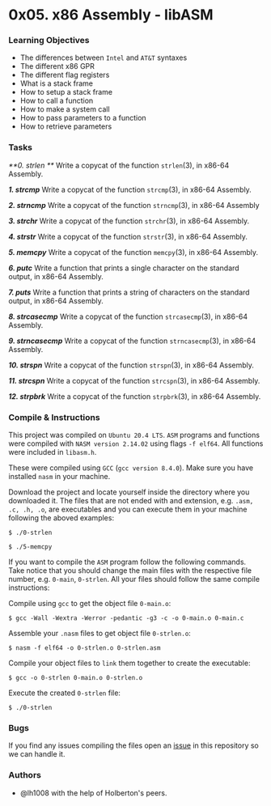 # 0x05. x86 Assembly - libASM

### Learning Objectives

- The differences between `Intel` and `AT&T` syntaxes
- The different x86 GPR
- The different flag registers
- What is a stack frame
- How to setup a stack frame
- How to call a function
- How to make a system call
- How to pass parameters to a function
- How to retrieve parameters

### Tasks

_**0. strlen **_
Write a copycat of the function `strlen`(3), in x86-64 Assembly.

_**1. strcmp**_
Write a copycat of the function `strcmp`(3), in x86-64 Assembly.

_**2. strncmp**_
Write a copycat of the function `strncmp`(3), in x86-64 Assembly

_**3. strchr**_
Write a copycat of the function `strchr`(3), in x86-64 Assembly.

_**4. strstr**_
Write a copycat of the function `strstr`(3), in x86-64 Assembly.

_**5. memcpy**_
Write a copycat of the function `memcpy`(3), in x86-64 Assembly.

_**6. putc**_
Write a function that prints a single character on the standard output, in x86-64 Assembly.

_**7. puts**_
Write a function that prints a string of characters on the standard output, in x86-64 Assembly.

_**8. strcasecmp**_
Write a copycat of the function `strcasecmp`(3), in x86-64 Assembly.

_**9. strncasecmp**_
Write a copycat of the function `strncasecmp`(3), in x86-64 Assembly.

_**10. strspn**_
Write a copycat of the function `strspn`(3), in x86-64 Assembly.

_**11. strcspn**_
Write a copycat of the function `strcspn`(3), in x86-64 Assembly.

_**12. strpbrk**_
Write a copycat of the function `strpbrk`(3), in x86-64 Assembly.

### Compile & Instructions

This project was compiled on `Ubuntu 20.4 LTS`. `ASM` programs and functions were compiled with `NASM version 2.14.02` using flags `-f elf64`. All functions were included in `libasm.h`.

These were compiled using `GCC` (`gcc version 8.4.0`). Make sure you have installed `nasm` in your machine.

Download the project and locate yourself inside the directory where you downloaded it. The files that are not ended with and extension, e.g. `.asm, .c, .h, .o`, are executables and you can execute them in your machine following the aboved examples:

`$ ./0-strlen`

`$ ./5-memcpy`

If you want to compile the `ASM` program follow the following commands. Take notice that you should change the main files with the respective file number, e.g. `0-main`, `0-strlen`. All your files should follow the same compile instructions:

Compile using `gcc` to get the object file `0-main.o`:

`$ gcc -Wall -Wextra -Werror -pedantic -g3 -c -o 0-main.o 0-main.c`

Assemble your `.nasm` files to get object file `0-strlen.o`:

`$ nasm -f elf64 -o 0-strlen.o 0-strlen.asm`

Compile your object files to `link` them together to create the executable:

`$ gcc -o 0-strlen 0-main.o 0-strlen.o`

Execute the created `0-strlen` file:

`$ ./0-strlen`

### Bugs

If you find any issues compiling the files open an [issue](https://github.com/lh1008/holbertonschool-system_linux/issues) in this repository so we can handle it.

### Authors

- @lh1008 with the help of Holberton's peers.
